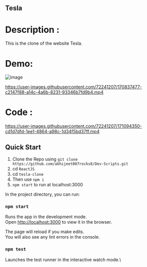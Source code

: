 ## Tesla

# Description :

This is the clone of the website Tesla.

# Demo:

![image](https://user-images.githubusercontent.com/72241207/170837423-a67d3342-5e2d-4183-943b-606d9e934fa4.png)


https://user-images.githubusercontent.com/72241207/170837477-c2147f88-a14c-4a6b-8231-93346b7fd9b4.mp4

# Code :

https://user-images.githubusercontent.com/72241207/171094350-cd1d7dfd-1ee1-4864-a98c-1d34f5bd37ff.mp4

## Quick Start
1. Clone the Repo using `git clone https://github.com/abhijeet007rocks8/Dev-Scripts.git`
2. cd `ReactJS`
3. cd `tesla-clone`
4. Then use `npm i`
5. `npm start` to run at localhost:3000

In the project directory, you can run:

### `npm start`

Runs the app in the development mode.\
Open [http://localhost:3000](http://localhost:3000) to view it in the browser.

The page will reload if you make edits.\
You will also see any lint errors in the console.

### `npm test`

Launches the test runner in the interactive watch mode.\

